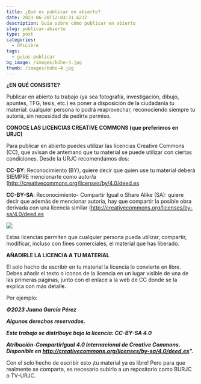 ```yaml
---
title: ¿Qué es publicar en abierto?
date: 2023-06-20T12:03:31.623Z
description: Guia sobre cómo publicar en abierto
slug: publicar-abierto
type: post
categories:
  - OfiLibre
tags:
  - guias-publicar
bg_image: /images/búho-4.jpg
thumb: /images/búho-4.jpg
---
```

**¿EN QUÉ CONSISTE?**

Publicar en abierto tu trabajo (ya sea fotografía, investigación, dibujo, apuntes, TFG, tesis, etc.) es poner a disposición de la ciudadanía tu material: cualquier persona lo podrá reaprovechar, reconociendo siempre tu autoría, sin necesidad de pedirte permiso.

**CONOCE LAS LICENCIAS CREATIVE CO﻿MMONS (que preferimos en URJC)**

Para publicar en abierto puedes utilizar las licencias Creative Commons (CC), que avisan de antemano que tu material se puede utilizar con ciertas condiciones. Desde la URJC recomendamos dos:

**CC-BY**: Reconocimiento (BY), quiere decir que quien use tu material deberá SIEMPRE mencionarte como autor/a (<http://creativecommons.org/licenses/by/4.0/deed.es>

**CC-BY-SA**: Reconocimiento- Compartir Igual o Share Alike (SA): quiere decir que además de mencionar autoría, hay que compartir la posible obra derivada con una licencia similar ([](http://creativecommons.org/licenses/by-sa/4.0/deed.es)<http://creativecommons.org/licenses/by-sa/4.0/deed.es>

![](/images/creative-commons-1.jpg)

Estas licencias permiten que cualquier persona pueda utilizar, compartir, modificar, incluso con fines comerciales, el material que has liberado.

**AÑADIRLE LA LICENCIA A TU MATERIAL**

El solo hecho de escribir en tu material la licencia lo convierte en libre. Debes añadir el texto o iconos de la licencia en un lugar visible de una de las primeras páginas, junto con el enlace a la web de CC donde se la explica con más detalle. 

Por ejemplo:

***©2023 Juana García Pérez***

***Algunos derechos reservados.***

***Este trabajo se distribuye bajo la licencia: CC-BY-SA 4.0***

***Atribución-CompartirIgual 4.0 Internacional de Creative Commons. Disponible en <http://creativecommons.org/licenses/by-sa/4.0/deed.es>”.***

Con el solo hecho de escribir esto ¡tu material ya es libre! Pero para que realmente se comparta, es necesario subirlo a un repositorio como BURJC o TV-URJC.
